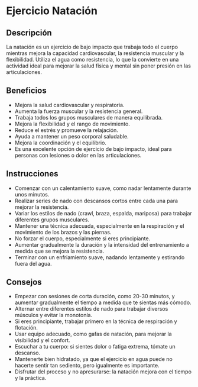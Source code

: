 # Ejercicio Natación

## Descripción
La natación es un ejercicio de bajo impacto que trabaja todo el cuerpo mientras mejora la capacidad cardiovascular, la resistencia muscular y la flexibilidad. Utiliza el agua como resistencia, lo que la convierte en una actividad ideal para mejorar la salud física y mental sin poner presión en las articulaciones.

## Beneficios
- Mejora la salud cardiovascular y respiratoria.
- Aumenta la fuerza muscular y la resistencia general.
- Trabaja todos los grupos musculares de manera equilibrada.
- Mejora la flexibilidad y el rango de movimiento.
- Reduce el estrés y promueve la relajación.
- Ayuda a mantener un peso corporal saludable.
- Mejora la coordinación y el equilibrio.
- Es una excelente opción de ejercicio de bajo impacto, ideal para personas con lesiones o dolor en las articulaciones.

## Instrucciones
- Comenzar con un calentamiento suave, como nadar lentamente durante unos minutos.
- Realizar series de nado con descansos cortos entre cada una para mejorar la resistencia.
- Variar los estilos de nado (crawl, braza, espalda, mariposa) para trabajar diferentes grupos musculares.
- Mantener una técnica adecuada, especialmente en la respiración y el movimiento de los brazos y las piernas.
- No forzar el cuerpo, especialmente si eres principiante.
- Aumentar gradualmente la duración y la intensidad del entrenamiento a medida que se mejora la resistencia.
- Terminar con un enfriamiento suave, nadando lentamente y estirando fuera del agua.

## Consejos
- Empezar con sesiones de corta duración, como 20-30 minutos, y aumentar gradualmente el tiempo a medida que te sientas más cómodo.
- Alternar entre diferentes estilos de nado para trabajar diversos músculos y evitar la monotonía.
- Si eres principiante, trabajar primero en la técnica de respiración y flotación.
- Usar equipo adecuado, como gafas de natación, para mejorar la visibilidad y el confort.
- Escuchar a tu cuerpo: si sientes dolor o fatiga extrema, tómate un descanso.
- Mantenerte bien hidratado, ya que el ejercicio en agua puede no hacerte sentir tan sediento, pero igualmente es importante.
- Disfrutar del proceso y no apresurarse: la natación mejora con el tiempo y la práctica.

